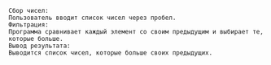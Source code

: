 	Сбор чисел:
	Пользователь вводит список чисел через пробел.
	Фильтрация:
	Программа сравнивает каждый элемент со своим предыдущим и выбирает те, которые больше.
	Вывод результата:
	Выводится список чисел, которые больше своих предыдущих.
